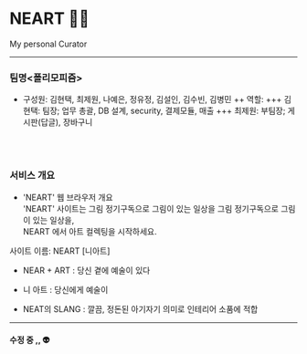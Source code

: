 # NEART :artist:

My personal Curator

---------------------------------

### 팀명<폴리모피즘>
+ 구성원: 김현택, 최제원, 나예은, 정유정, 김설인, 김수빈, 김병민
++ 역할: 
+++ 김현택: 팀장; 업무 총괄, DB 설계, security, 결제모듈, 매출
+++ 최제원: 부팀장; 게시판(답글), 장바구니

<br>
<br>

### 서비스 개요
- 'NEART' 웹 브라우저 개요 <br>
'NEART' 사이트는 그림 정기구독으로 그림이 있는 일상을 
그림 정기구독으로 그림이 있는 일상을,   
NEART 에서 아트 컬렉팅을 시작하세요.


 사이트 이름: NEART [니아트]

 - NEAR + ART : 당신 곁에 예술이 있다

 - 니 아트 : 당신에게 예술이

 - NEAT의 SLANG : 깔끔, 정돈된 아기자기 의미로 인테리어 소품에 적합

---------------------------------
#### 수정 중 ,, :alien:

<!--

### 서비스 목적


### 핵심 기술 및 주요 기능


------------------------------
### 기대효과

------------------------------
### 페이지구성(시나리오)

------------------------------

### 구현 화면 -->
